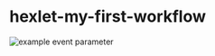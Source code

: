 # hexlet-my-first-workflow

![example event parameter](https://github.com/github/docs/actions/workflows/main.yml/badge.svg?event=push)